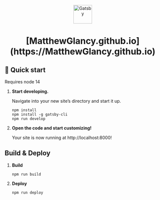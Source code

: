 <p align="center">
  <a href="https://www.gatsbyjs.com/?utm_source=starter&utm_medium=readme&utm_campaign=minimal-starter">
    <img alt="Gatsby" src="https://www.gatsbyjs.com/Gatsby-Monogram.svg" width="60" />
  </a>
</p>
<h1 align="center">
  [MatthewGlancy.github.io](https://MatthewGlancy.github.io)
</h1>

## 🚀 Quick start

Requires node 14

1.  **Start developing.**

    Navigate into your new site’s directory and start it up.

    ```shell
    npm install
    npm install -g gatsby-cli
    npm run develop
    ```

2.  **Open the code and start customizing!**

    Your site is now running at http://localhost:8000!


## Build & Deploy  

1.  **Build**
    ```shell
    npm run build
    ```

2.  **Deploy**
    ```shell
    npm run deploy
    ```
